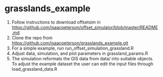 # grasslands_example
1) Follow instructions to download offsetsim in https://github.com/isaacpeterson/offset_simulator/blob/master/README.md
2) Clone the repo from https://github.com/isaacpeterson/grasslands_example.git
3) For a simple example, run run_offset_simulation_grassland.R
4) Adjust data, simulation, and plot parameters in grassland_params.R
5) The simulation reformats the GIS data from data/ into suitable objects. To adjust the example dataset the user can edit the input files through load_grassland_data.R